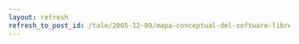 ```yaml
---
layout: refresh
refresh_to_post_id: /tale/2005-12-09/mapa-conceptual-del-software-libre.html
---
```


